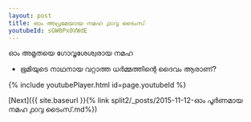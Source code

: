```yaml
---
layout: post
title: ഓം അപ്രമേയായ നമഹ ൧൦൮ ടൈംസ്
youtubeId: sGW0Px0VWdE
---
```

 
 
 ഓം അമൃതയെ ഗോവൃശേശ്വരായ നമഹ 
 
 -  ഭൂമിയുടെ നാഥനായ വറ്റാത്ത ധർമ്മത്തിന്റെ ദൈവം ആരാണ്? 
 
  
 
  
 
 
 
 
 
 


{% include youtubePlayer.html id=page.youtubeId %}
 
[Next]({{ site.baseurl }}{% link  split2/_posts/2015-11-12-ഓം പൂർണമായ നമഹ ൧൦൮ ടൈംസ്.md%})
 
